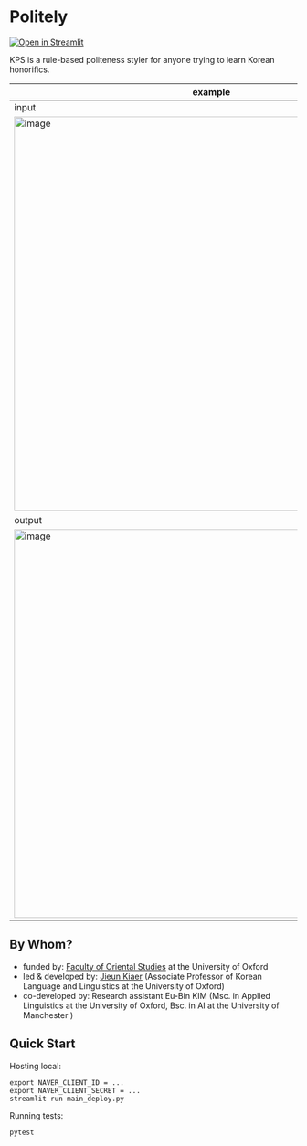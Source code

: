 # Politely

[![Open in Streamlit](https://static.streamlit.io/badges/streamlit_badge_black_white.svg)](https://korean-politeness-styler.herokuapp.com)



KPS is a rule-based politeness styler for anyone trying to learn Korean honorifics.

 example |
--- |
input | 
<img width="691" alt="image" src="https://user-images.githubusercontent.com/56193069/155671048-7e3054ff-671e-40c5-aed8-0296984d1f57.png"> |
output | 
<img width="681" alt="image" src="https://user-images.githubusercontent.com/56193069/155671094-72a7703b-351d-4c37-82d0-2f75a4d7c734.png">| 



## By Whom?
- funded by: [Faculty of Oriental Studies](https://www.orinst.ox.ac.uk) at the University of Oxford 
- led & developed by: [Jieun Kiaer](https://www.orinst.ox.ac.uk/people/jieun-kiaer) (Associate Professor of Korean Language and Linguistics at the University of Oxford)
- co-developed by: Research assistant Eu-Bin KIM (Msc. in Applied Linguistics at the University of Oxford, Bsc. in AI at the University of Manchester )


## Quick Start

Hosting local:
```shell
export NAVER_CLIENT_ID = ...
export NAVER_CLIENT_SECRET = ...
streamlit run main_deploy.py
```
Running tests:
```shell
pytest
```

